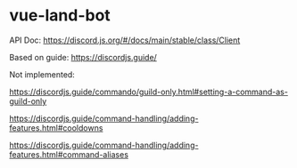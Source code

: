 # vue-land-bot

API Doc: https://discord.js.org/#/docs/main/stable/class/Client

Based on guide: https://discordjs.guide/

Not implemented:

https://discordjs.guide/commando/guild-only.html#setting-a-command-as-guild-only

https://discordjs.guide/command-handling/adding-features.html#cooldowns

https://discordjs.guide/command-handling/adding-features.html#command-aliases
